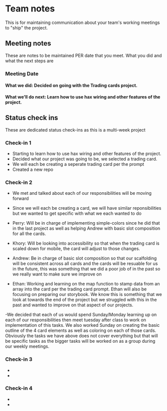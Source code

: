 # Team notes
This is for maintaining communication about your team's working meetings to "ship" the project.

## Meeting notes
These are notes to be maintained PER date that you meet. What you did and what the next steps are
### Meeting Date

#### What we did: Decided on going with the Trading cards project.


#### What we'll do next: Learn how to use hax wiring and other features of the project.


## Status check ins
These are dedicated status check-ins as this is a multi-week project

### Check-in 1

- Starting to learn how to use hax wiring and other features of the project.
- Decided what our project was going to be, we selected a trading card.
- We will each be creating a seperate trading card per the prompt
- Created a new repo

### Check-in 2

- We met and talked about each of our responsibilities will be moving forward

- Since we will each be creating a card, we will have similar reponsibilities but we wanted to get specific with what we each wanted to do

- Perry: Will be in charge of implementing simple-colors since he did that in the last project as well as helping Andrew with basic slot composition for all the cards. 

- Khory: Will be looking into accessibility so that when the trading card is scaled down for mobile, the card will adjust to those changes.

- Andrew: Be in charge of basic slot composition so that our scalfolding will be consistent across all cards and the cards will be resuable for us in the future, this was something that we did a poor job of in the past so we really want to make sure we improve on

- Ethan: Working and learning on the map function to stamp data from an array into the card per the trading card prompt. Ethan will also be focusing on preparing our storybook.  We know this is something that we look at towards the end of the project but we struggled with this in the past and wanted to improve on that aspect of our projects.  

-We decided that each of us would spend Sunday/Monday learning up on each of our responsibilities then meet tuesday after class to work on implementation of this tasks.  We also worked Sunday on creating the basic outline of the 4 card elements as well as coloring on each of those cards. Obviously the tasks we have above does not cover everything but that will be specific tasks as the bigger tasks will be worked on as a group during our weekly meetings. 

### Check-in 3
- 
- 
### Check-in 4
- 
- 
